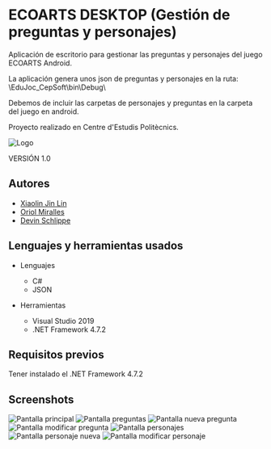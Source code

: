 # ECOARTS DESKTOP (Gestión de preguntas y personajes)
Aplicación de escritorio para gestionar las preguntas y personajes del juego ECOARTS Android.

La aplicación genera unos json de preguntas y personajes en la ruta: \EduJoc_CepSoft\bin\Debug\

Debemos de incluir las carpetas de personajes y preguntas en la carpeta del juego en android.

Proyecto realizado en Centre d'Estudis Politècnics.

![Logo](https://github.com/x140l1n/ProyectoEscritorioCEP_1/blob/master/EduJoc_CepSoft/EcoArtsLogo.ico)

VERSIÓN 1.0

## Autores
* [Xiaolin Jin Lin](https://github.com/x140l1n) 
* [Oriol Miralles](https://github.com/OriolMiralles)
* [Devin Schlippe](https://github.com/DevinSJ)

## Lenguajes y herramientas usados
* Lenguajes
  * C#
  * JSON

* Herramientas
  * Visual Studio 2019 
  * .NET Framework 4.7.2
  
## Requisitos previos
Tener instalado el .NET Framework 4.7.2

## Screenshots
![Pantalla principal](https://github.com/x140l1n/ProyectoEscritorioCEP_1/blob/master/pantallas/pantalla_inicio.png)
![Pantalla preguntas](https://github.com/x140l1n/ProyectoEscritorioCEP_1/blob/master/pantallas/pantalla_preguntas.png)
![Pantalla nueva pregunta](https://github.com/x140l1n/ProyectoEscritorioCEP_1/blob/master/pantallas/pantalla_pregunta_nueva.png)
![Pantalla modificar pregunta](https://github.com/x140l1n/ProyectoEscritorioCEP_1/blob/master/pantallas/pantalla_modificar_pregunta.png)
![Pantalla personajes](https://github.com/x140l1n/ProyectoEscritorioCEP_1/blob/master/pantallas/pantalla_personajes.png)
![Pantalla personaje nueva](https://github.com/x140l1n/ProyectoEscritorioCEP_1/blob/master/pantallas/pantalla_personaje_nueva.png)
![Pantalla modificar personaje](https://github.com/x140l1n/ProyectoEscritorioCEP_1/blob/master/pantallas/pantalla_modificar_personaje.png)
